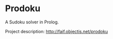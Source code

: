 Prodoku
=======

A Sudoku solver in Prolog. 

Project description: http://faif.objectis.net/prodoku
